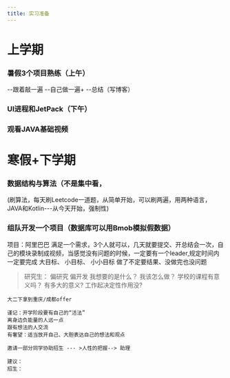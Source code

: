 ```yaml
---
title: 实习准备
---
```


# 上学期
### 暑假3个项目熟练（上午）
--跟着敲一遍
--自己做一遍+
--总结（写博客）
### UI进程和JetPack（下午）

### 观看JAVA基础视频


# 寒假+下学期

### 数据结构与算法（不是集中看，
(刷算法，每天刷Leetcode一道题，从简单开始，可以刷两遍，用两种语言，JAVA和Kotlin---从今天开始，强制性)






### 组队开发一个项目（数据库可以用Bmob模拟假数据）
项目：阿里巴巴
满足一个需求，3个人就可以，几天就要提交、开总结会一次，自己的模块录制成视频，当感觉没有问题的时候，一定要有一个leader,规定时间内一定要完成
大目标、
	小目标、
		小小目标
做了不定要结果、没做完也没问题

> 研究生：
	偏研究
	偏开发
	我想要的是什么？
	我该怎么做？
	学校的课程有意义吗？
	有多大的意义?
	工作起决定性作用没?
	
	大二下拿到重庆/成都offer
	
	谨记：开学阶段要有自己的“活法”
	离身边负能量的人远一点
	跟有想法的人交流
	有奢望：适当放开自己、大胆表达自己的想法和观点
	
	邀请一部分同学协助招生 --- >人性的把握--> 助理
	
	建议：
	招生：
	
